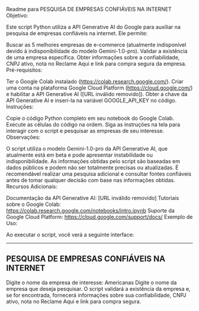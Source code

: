 
Readme para PESQUISA DE EMPRESAS CONFIÁVEIS NA INTERNET
Objetivo:

Este script Python utiliza a API Generative AI do Google para auxiliar na pesquisa de empresas confiáveis na internet. Ele permite:

Buscar as 5 melhores empresas de e-commerce (atualmente indisponível devido à indisponibilidade do modelo Gemini-1.0-pro).
Validar a existência de uma empresa específica.
Obter informações sobre a confiabilidade, CNPJ ativo, nota no Reclame Aqui e link para compra segura da empresa.
Pré-requisitos:

Ter o Google Colab instalado (https://colab.research.google.com/).
Criar uma conta na plataforma Google Cloud Platform (https://cloud.google.com/) e habilitar a API Generative AI ([URL inválido removido]).
Obter a chave da API Generative AI e inseri-la na variável GOOGLE_API_KEY no código.
Instruções:

Copie o código Python completo em seu notebook do Google Colab.
Execute as células do código na ordem.
Siga as instruções na tela para interagir com o script e pesquisar as empresas de seu interesse.
Observações:

O script utiliza o modelo Gemini-1.0-pro da API Generative AI, que atualmente está em beta e pode apresentar instabilidade ou indisponibilidade.
As informações obtidas pelo script são baseadas em dados públicos e podem não ser totalmente precisas ou atualizadas.
É recomendável realizar uma pesquisa adicional e consultar fontes confiáveis antes de tomar qualquer decisão com base nas informações obtidas.
Recursos Adicionais:

Documentação da API Generative AI: [URL inválido removido]
Tutoriais sobre o Google Colab: https://colab.research.google.com/notebooks/intro.ipynb
Suporte da Google Cloud Platform: https://cloud.google.com/support/docs/
Exemplo de Uso:

Ao executar o script, você verá a seguinte interface:

----------------------------------------------------------------------------------------------------
PESQUISA DE EMPRESAS CONFIÁVEIS NA INTERNET
----------------------------------------------------------------------------------------------------

Digite o nome da empresa de interesse: Americanas
Digite o nome da empresa que deseja pesquisar. O script validará a existência da empresa e, se for encontrada, fornecerá informações sobre sua confiabilidade, CNPJ ativo, nota no Reclame Aqui e link para compra segura.
